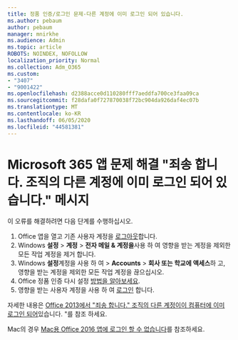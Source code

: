 ```yaml
---
title: 정품 인증/로그인 문제-다른 계정에 이미 로그인 되어 있습니다.
ms.author: pebaum
author: pebaum
manager: mnirkhe
ms.audience: Admin
ms.topic: article
ROBOTS: NOINDEX, NOFOLLOW
localization_priority: Normal
ms.collection: Adm_O365
ms.custom:
- "3407"
- "9001422"
ms.openlocfilehash: d2388acce0d110280fff7aeddfa700ce3faa09ca
ms.sourcegitcommit: f28dafa0f727870038f72bc904da926daf4ec07b
ms.translationtype: MT
ms.contentlocale: ko-KR
ms.lasthandoff: 06/05/2020
ms.locfileid: "44581381"
---
```

# <a name="fixing-the-microsoft-365-apps-sorry-another-account-from-your-organization-is-already-signed-in-message"></a>Microsoft 365 앱 문제 해결 "죄송 합니다. 조직의 다른 계정에 이미 로그인 되어 있습니다." 메시지

이 오류를 해결하려면 다음 단계를 수행하십시오.

1. Office 앱을 열고 기존 사용자 계정을 [로그아웃](https://support.office.com/article/5a20dc11-47e9-4b6f-945d-478cb6d92071)합니다.   
2. Windows **설정**  >  **계정**  >  **전자 메일 & 계정을**사용 하 여 영향을 받는 계정을 제외한 모든 작업 계정을 제거 합니다. 
3. Windows **설정**계정을 사용 하 여  >  **Accounts**  >  **회사 또는 학교에 액세스**하 고, 영향을 받는 계정을 제외한 모든 작업 계정을 끊으십시오. 
4. Office 정품 인증 다시 설정 [방법을 알아보세요](https://docs.microsoft.com/office365/troubleshoot/activation/reset-office-365-proplus-activation-state
).
5. 영향을 받는 사용자 계정을 사용 하 여 [로그인](https://support.office.com/article/628ea040-f265-49de-b986-be09c3ebf8a9) 합니다. 

자세한 내용은 [Office 2013에서 "죄송 합니다." 조직의 다른 계정이이 컴퓨터에 이미 로그인 되어](https://docs.microsoft.com/office/troubleshoot/error-messages/another-account-already-signed-in)있습니다. "를 참조 하세요.

Mac의 경우 [Mac용 Office 2016 앱에 로그인 할 수 없습니다](https://docs.microsoft.com/office365/troubleshoot/authentication/sign-in-to-office-2016-for-mac-fail)를 참조하세요.